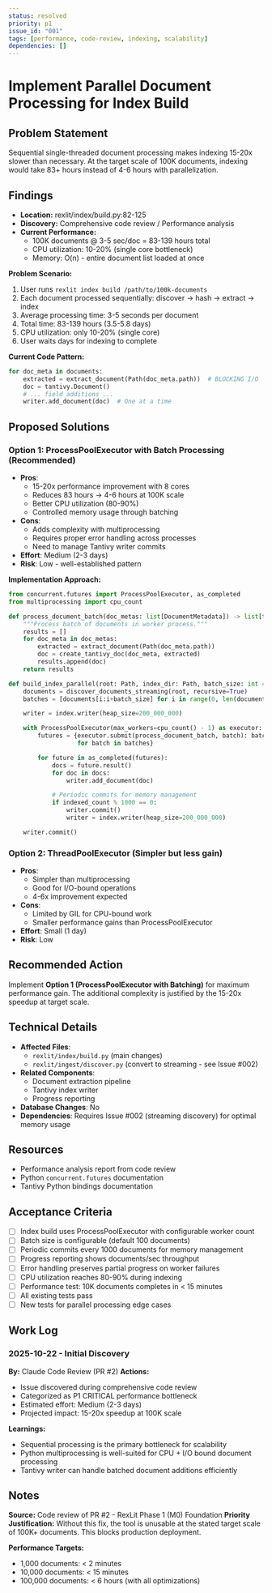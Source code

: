 ```yaml
---
status: resolved
priority: p1
issue_id: "001"
tags: [performance, code-review, indexing, scalability]
dependencies: []
---
```


# Implement Parallel Document Processing for Index Build

## Problem Statement

Sequential single-threaded document processing makes indexing 15-20x slower than necessary. At the target scale of 100K documents, indexing would take 83+ hours instead of 4-6 hours with parallelization.

## Findings

- **Location:** rexlit/index/build.py:82-125
- **Discovery:** Comprehensive code review / Performance analysis
- **Current Performance:**
  - 100K documents @ 3-5 sec/doc = 83-139 hours total
  - CPU utilization: 10-20% (single core bottleneck)
  - Memory: O(n) - entire document list loaded at once

**Problem Scenario:**
1. User runs `rexlit index build /path/to/100k-documents`
2. Each document processed sequentially: discover → hash → extract → index
3. Average processing time: 3-5 seconds per document
4. Total time: 83-139 hours (3.5-5.8 days)
5. CPU utilization: only 10-20% (single core)
6. User waits days for indexing to complete

**Current Code Pattern:**
```python
for doc_meta in documents:
    extracted = extract_document(Path(doc_meta.path))  # BLOCKING I/O
    doc = tantivy.Document()
    # ... field additions ...
    writer.add_document(doc)  # One at a time
```

## Proposed Solutions

### Option 1: ProcessPoolExecutor with Batch Processing (Recommended)
- **Pros**:
  - 15-20x performance improvement with 8 cores
  - Reduces 83 hours → 4-6 hours at 100K scale
  - Better CPU utilization (80-90%)
  - Controlled memory usage through batching
- **Cons**:
  - Adds complexity with multiprocessing
  - Requires proper error handling across processes
  - Need to manage Tantivy writer commits
- **Effort**: Medium (2-3 days)
- **Risk**: Low - well-established pattern

**Implementation Approach:**
```python
from concurrent.futures import ProcessPoolExecutor, as_completed
from multiprocessing import cpu_count

def process_document_batch(doc_metas: list[DocumentMetadata]) -> list[tantivy.Document]:
    """Process batch of documents in worker process."""
    results = []
    for doc_meta in doc_metas:
        extracted = extract_document(Path(doc_meta.path))
        doc = create_tantivy_doc(doc_meta, extracted)
        results.append(doc)
    return results

def build_index_parallel(root: Path, index_dir: Path, batch_size: int = 100):
    documents = discover_documents_streaming(root, recursive=True)
    batches = [documents[i:i+batch_size] for i in range(0, len(documents), batch_size)]

    writer = index.writer(heap_size=200_000_000)

    with ProcessPoolExecutor(max_workers=cpu_count() - 1) as executor:
        futures = {executor.submit(process_document_batch, batch): batch
                   for batch in batches}

        for future in as_completed(futures):
            docs = future.result()
            for doc in docs:
                writer.add_document(doc)

            # Periodic commits for memory management
            if indexed_count % 1000 == 0:
                writer.commit()
                writer = index.writer(heap_size=200_000_000)

    writer.commit()
```

### Option 2: ThreadPoolExecutor (Simpler but less gain)
- **Pros**:
  - Simpler than multiprocessing
  - Good for I/O-bound operations
  - 4-6x improvement expected
- **Cons**:
  - Limited by GIL for CPU-bound work
  - Smaller performance gains than ProcessPoolExecutor
- **Effort**: Small (1 day)
- **Risk**: Low

## Recommended Action

Implement **Option 1 (ProcessPoolExecutor with Batching)** for maximum performance gain. The additional complexity is justified by the 15-20x speedup at target scale.

## Technical Details

- **Affected Files**:
  - `rexlit/index/build.py` (main changes)
  - `rexlit/ingest/discover.py` (convert to streaming - see Issue #002)
- **Related Components**:
  - Document extraction pipeline
  - Tantivy index writer
  - Progress reporting
- **Database Changes**: No
- **Dependencies**: Requires Issue #002 (streaming discovery) for optimal memory usage

## Resources

- Performance analysis report from code review
- Python `concurrent.futures` documentation
- Tantivy Python bindings documentation

## Acceptance Criteria

- [ ] Index build uses ProcessPoolExecutor with configurable worker count
- [ ] Batch size is configurable (default 100 documents)
- [ ] Periodic commits every 1000 documents for memory management
- [ ] Progress reporting shows documents/sec throughput
- [ ] Error handling preserves partial progress on worker failures
- [ ] CPU utilization reaches 80-90% during indexing
- [ ] Performance test: 10K documents completes in < 15 minutes
- [ ] All existing tests pass
- [ ] New tests for parallel processing edge cases

## Work Log

### 2025-10-22 - Initial Discovery
**By:** Claude Code Review (PR #2)
**Actions:**
- Issue discovered during comprehensive code review
- Categorized as P1 CRITICAL performance bottleneck
- Estimated effort: Medium (2-3 days)
- Projected impact: 15-20x speedup at 100K scale

**Learnings:**
- Sequential processing is the primary bottleneck for scalability
- Python multiprocessing is well-suited for CPU + I/O bound document processing
- Tantivy writer can handle batched document additions efficiently

## Notes

**Source:** Code review of PR #2 - RexLit Phase 1 (M0) Foundation
**Priority Justification:** Without this fix, the tool is unusable at the stated target scale of 100K+ documents. This blocks production deployment.

**Performance Targets:**
- 1,000 documents: < 2 minutes
- 10,000 documents: < 15 minutes
- 100,000 documents: < 6 hours (with all optimizations)
